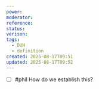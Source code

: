 ```yaml
---
power: 
moderator: 
reference: 
status: 
verison: 
tags:
  - DUH
  - definition
created: 2025-08-17T09:51
updated: 2025-08-17T09:52
---
```

- [ ] #phil 
How do we establish this?